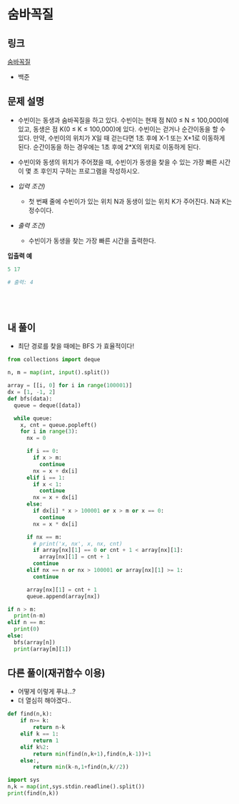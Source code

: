 # 숨바꼭질

## 링크

[숨바꼭질](https://www.acmicpc.net/problem/1697)

- 백준

## 문제 설명

- 수빈이는 동생과 숨바꼭질을 하고 있다. 수빈이는 현재 점 N(0 ≤ N ≤ 100,000)에 있고, 동생은 점 K(0 ≤ K ≤ 100,000)에 있다. 수빈이는 걷거나 순간이동을 할 수 있다. 만약, 수빈이의 위치가 X일 때 걷는다면 1초 후에 X-1 또는 X+1로 이동하게 된다. 순간이동을 하는 경우에는 1초 후에 2\*X의 위치로 이동하게 된다.

- 수빈이와 동생의 위치가 주어졌을 때, 수빈이가 동생을 찾을 수 있는 가장 빠른 시간이 몇 초 후인지 구하는 프로그램을 작성하시오.

- _입력 조건)_

  - 첫 번째 줄에 수빈이가 있는 위치 N과 동생이 있는 위치 K가 주어진다. N과 K는 정수이다.

- _출력 조건)_
  - 수빈이가 동생을 찾는 가장 빠른 시간을 출력한다.

**입출력 예**

```python
5 17

# 출력: 4
```

<br></br>

## 내 풀이

- 최단 경로를 찾을 때에는 BFS 가 효율적이다!

```python
from collections import deque

n, m = map(int, input().split())

array = [[i, 0] for i in range(100001)]
dx = [1, -1, 2]
def bfs(data):
  queue = deque([data])

  while queue:
    x, cnt = queue.popleft()
    for i in range(3):
      nx = 0

      if i == 0:
        if x > m:
          continue
        nx = x + dx[i]
      elif i == 1:
        if x < 1:
          continue
        nx = x + dx[i]
      else:
        if dx[i] * x > 100001 or x > m or x == 0:
          continue
        nx = x * dx[i]

      if nx == m:
        # print('x, nx', x, nx, cnt)
        if array[nx][1] == 0 or cnt + 1 < array[nx][1]:
          array[nx][1] = cnt + 1
        continue
      elif nx == n or nx > 100001 or array[nx][1] >= 1:
        continue

      array[nx][1] = cnt + 1
      queue.append(array[nx])

if n > m:
  print(n-m)
elif n == m:
  print(0)
else:
  bfs(array[n])
  print(array[m][1])
```

## 다른 풀이(재귀함수 이용)

- 어떻게 이렇게 푸냐...?
- 더 열심히 해야겠다..

```python
def find(n,k):
    if n>= k:
        return n-k
    elif k == 1:
        return 1
    elif k%2:
        return min(find(n,k+1),find(n,k-1))+1
    else:,
        return min(k-n,1+find(n,k//2))

import sys
n,k = map(int,sys.stdin.readline().split())
print(find(n,k))
```
